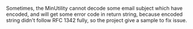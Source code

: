 Sometimes, the MinUtility cannot decode some email subject which have encoded, and will get some error code in return string, because encoded string didn't follow RFC 1342 fully, so the project give  a sample to fix issue.